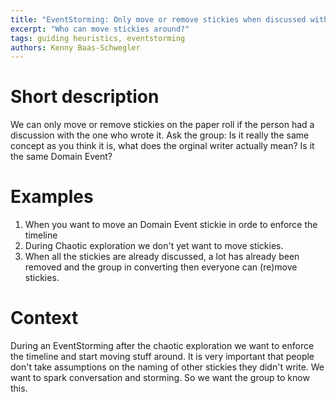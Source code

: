 ```yaml
---
title: "EventStorming: Only move or remove stickies when discussed with the writer"
excerpt: "Who can move stickies around?"
tags: guiding heuristics, eventstorming
authors: Kenny Baas-Schwegler
---
```


# Short description

We can only move or remove stickies on the paper roll if the person had a discussion with the one who wrote it. Ask the group: Is it really the same concept as you think it is, what does the orginal writer actually mean? Is it the same Domain Event?

# Examples

1. When you want to move an Domain Event stickie in orde to enforce the timeline
2. During Chaotic exploration we don't yet want to move stickies.
3. When all the stickies are already discussed, a lot has already been removed and the group in converting then everyone can (re)move stickies.

# Context

During an EventStorming after the chaotic exploration we want to enforce the timeline and start moving stuff around. It is very important that people don't take assumptions on the naming of other stickies they didn't write. We want to spark conversation and storming. So we want the group to know this.